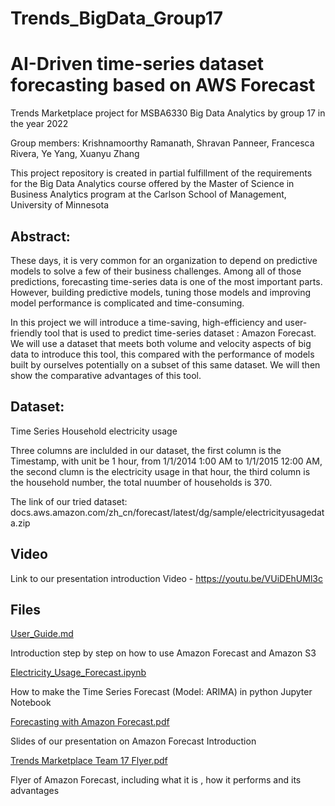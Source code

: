 # Trends_BigData_Group17
# AI-Driven time-series dataset forecasting based on AWS Forecast 
Trends Marketplace project for MSBA6330 Big Data Analytics by group 17 in the year 2022

Group members: Krishnamoorthy Ramanath, Shravan Panneer, Francesca Rivera, Ye Yang, Xuanyu Zhang

This project repository is created in partial fulfillment of the requirements for the Big Data Analytics course offered by the Master of Science in Business Analytics program at the Carlson School of Management, University of Minnesota

## Abstract: 
These days, it is very common for an organization to depend on predictive models to solve a few of their business challenges. Among all of those predictions, forecasting time-series data is one of the most important parts. However, building predictive models, tuning those models and improving model performance is complicated and time-consuming. 

In this project we will introduce a time-saving, high-efficiency and user-friendly tool that is used to predict time-series dataset : Amazon Forecast. We will use a dataset that meets both volume and velocity aspects of big data to introduce this tool, this compared with the performance of models built by ourselves potentially on a subset of this same dataset. We will then show the comparative advantages of this tool.

## Dataset:
Time Series Household electricity usage

Three columns are inclulded in our dataset, the first column is the Timestamp, with unit be 1 hour, from 1/1/2014 1:00 AM to 1/1/2015 12:00 AM, the second clumn is the electricity usage in that hour, the third column is the household number, the total nuumber of households is 370.

The link of our tried dataset: docs.aws.amazon.com/zh_cn/forecast/latest/dg/sample/electricityusagedata.zip

## Video
Link to our presentation introduction Video - https://youtu.be/VUiDEhUMl3c

## Files

[User_Guide.md](https://github.com/krml94/Trends_BigData_Group17/blob/main/User_Guide.md)

Introduction step by step on how to use Amazon Forecast and Amazon S3

[Electricity_Usage_Forecast.ipynb](https://github.com/krml94/Trends_BigData_Group17/blob/main/Electricity_Usage_Forecast.ipynb)

How to make the Time Series Forecast (Model: ARIMA) in python Jupyter Notebook

[Forecasting with Amazon Forecast.pdf](https://github.com/krml94/Trends_BigData_Group17/blob/main/Forecasting%20with%20Amazon%20Forecast.pdf)

Slides of our presentation on Amazon Forecast Introduction

[Trends Marketplace Team 17 Flyer.pdf](https://github.com/krml94/Trends_BigData_Group17/blob/main/Trends%20Marketplace%20Team%2017%20Flyer.pdf)

Flyer of Amazon Forecast, including what it is , how it performs and its advantages
